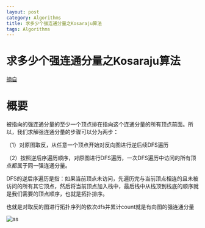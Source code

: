 ```yaml
---
layout: post
category: Algorithms
title: 求多少个强连通分量之Kosaraju算法
tags: Algorithms
---
```


# 求多少个强连通分量之Kosaraju算法

[摘自](https://www.cnblogs.com/nullzx/p/6437926.html)

# 概要
被指向的强连通分量的至少一个顶点排在指向这个连通分量的所有顶点前面。所以，我们求解强连通分量的步骤可以分为两步：

（1）对原图取反，从任意一个顶点开始对反向图进行逆后续DFS遍历

（2）按照逆后序遍历顺序，对原图进行DFS遍历，一次DFS遍历中访问的所有顶点都属于同一强连通分量。

DFS的逆后序遍历是指：如果当前顶点未访问，先遍历完与当前顶点相连的且未被访问的所有其它顶点，然后将当前顶点加入栈中，最后栈中从栈顶到栈底的顺序就是我们需要的顶点顺序，也就是拓扑排序。

也就是对取反的图进行拓扑序列的依次dfs并累计count就是有向图的强连通分量



![as](https://cdn.jsdelivr.net/gh/mafulong/mdPic@vv1/v1/30.png)